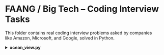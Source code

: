 # FAANG / Big Tech – Coding Interview Tasks

This folder contains real coding interview problems asked by companies like Amazon, Microsoft, and Google, solved in Python.

<details>
<summary><strong>ocean_view.py</strong></summary>

**Task:**  
You're given a list of building heights and a direction ("EAST" or "WEST"). Return the indices of buildings that have an ocean view — i.e., no taller building blocks their view in the given direction.

**Constraints:**  
- 0 <= len(heights) <= 10⁵  
- 0 <= heights[i] <= 10⁹  
- direction ∈ {"EAST", "WEST"}

**Asked By:**  
Amazon, Microsoft, Google  
(LeetCode 1762: *Buildings With an Ocean View*)

👉 [View solution](./ocean_view.py)

</details>
